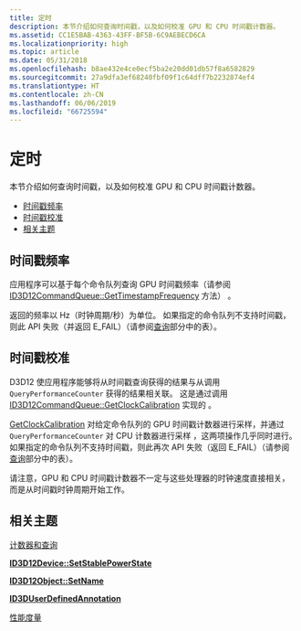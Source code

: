 ```yaml
---
title: 定时
description: 本节介绍如何查询时间戳，以及如何校准 GPU 和 CPU 时间戳计数器。
ms.assetid: CC1E5BAB-4363-43FF-BF5B-6C9AEBECD6CA
ms.localizationpriority: high
ms.topic: article
ms.date: 05/31/2018
ms.openlocfilehash: b8ae432e4ce0ecf5ba2e20dd01db57f8a6582829
ms.sourcegitcommit: 27a9dfa3ef68240fbf09f1c64dff7b2232874ef4
ms.translationtype: HT
ms.contentlocale: zh-CN
ms.lasthandoff: 06/06/2019
ms.locfileid: "66725594"
---
```

# <a name="timing"></a>定时

本节介绍如何查询时间戳，以及如何校准 GPU 和 CPU 时间戳计数器。

-   [时间戳频率](#timestamp-frequency)
-   [时间戳校准](#timestamp-calibration)
-   [相关主题](#related-topics)

## <a name="timestamp-frequency"></a>时间戳频率

应用程序可以基于每个命令队列查询 GPU 时间戳频率（请参阅 [ID3D12CommandQueue::GetTimestampFrequency](/windows/desktop/api/d3d12/nf-d3d12-id3d12commandqueue-gettimestampfrequency) 方法）  。

返回的频率以 Hz（时钟周期/秒）为单位。 如果指定的命令队列不支持时间戳，则此 API 失败（并返回 E\_FAIL）（请参阅[查询](queries.md)部分中的表）。

## <a name="timestamp-calibration"></a>时间戳校准

D3D12 使应用程序能够将从时间戳查询获得的结果与从调用 `QueryPerformanceCounter` 获得的结果相关联。 这是通过调用 [ID3D12CommandQueue::GetClockCalibration](/windows/desktop/api/d3d12/nf-d3d12-id3d12commandqueue-getclockcalibration) 实现的  。

[GetClockCalibration](/windows/desktop/api/d3d12/nf-d3d12-id3d12commandqueue-getclockcalibration) 对给定命令队列的 GPU 时间戳计数器进行采样，并通过 `QueryPerformanceCounter` 对 CPU 计数器进行采样  ，这两项操作几乎同时进行。 如果指定的命令队列不支持时间戳，则此再次 API 失败（返回 E\_FAIL）（请参阅[查询](queries.md)部分中的表）。

请注意，GPU 和 CPU 时间戳计数器不一定与这些处理器的时钟速度直接相关，而是从时间戳时钟周期开始工作。

## <a name="related-topics"></a>相关主题

<dl> <dt>

[计数器和查询](counters-and-queries.md)
</dt> <dt>

[**ID3D12Device::SetStablePowerState**](/windows/desktop/api/d3d12/nf-d3d12-id3d12device-setstablepowerstate)
</dt> <dt>

[**ID3D12Object::SetName**](/windows/desktop/api/d3d12/nf-d3d12-id3d12object-setname)
</dt> <dt>

[**ID3DUserDefinedAnnotation**](https://docs.microsoft.com/windows/desktop/api/d3d11_1/nn-d3d11_1-id3duserdefinedannotation)
</dt> <dt>

[性能度量](performance-measurement.md)
</dt> </dl>

 

 




